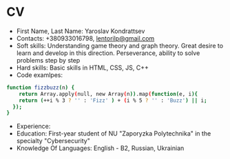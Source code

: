 # CV


- First Name, Last Name: Yaroslav Kondrattsev
- Contacts: +380933016798, lentorilp@gmail.com
- Soft skills: Understanding game theory and graph theory. Great desire to learn and develop in this direction. Perseverance, ability to solve problems step by step
- Hard skills: Basic skills in HTML, CSS, JS, C++
- Сode examlpes:
```sh
function fizzbuzz(n) {
    return Array.apply(null, new Array(n)).map(function(e, i){
    return (++i % 3 ? '' : 'Fizz' ) + (i % 5 ? '' : 'Buzz') || i;
  }); 
}
```
- Experience: 
- Education: First-year student of NU "Zaporyzka Polytechnika" in the specialty "Cybersecurity"
- Knowledge Of Languages: English - B2, Russian, Ukrainian
